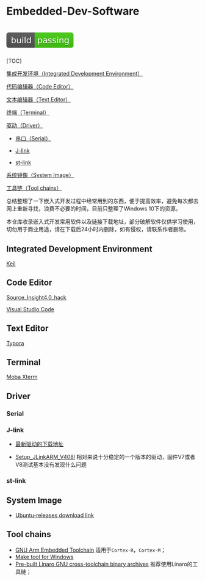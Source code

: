 # Embedded-Dev-Software 

# ![](./res/build-passing-brightgreen.svg)

[TOC]

[集成开发环境（Integrated Development Environment）](#integrated-development-environment)

[代码编辑器（Code Editor）](#code-editor)

[文本编辑器（Text Editor）](#text-editor)

[终端（Terminal）](#terminal)

[驱动（Driver）](#driver)

- [串口（Serial）](#serial)

- [J-link](#j-link)

- [st-link](#st-link)

[系统镜像（System Image）](#system-image)

[工具链（Tool chains）](#tool-chains)

总结整理了一下嵌入式开发过程中经常用到的东西，便于提高效率，避免每次都去网上重新寻找，浪费不必要的时间，目前只整理了Windows 10下的资源。

本仓库收录嵌入式开发常用软件以及链接下载地址，部分破解软件仅供学习使用，切勿用于商业用途，请在下载后24小时内删除，如有侵权，请联系作者删除。

## Integrated Development Environment

[Keil]()

## Code Editor

[Source_Insight4.0_hack](https://github.com/hotsauce1861/Embedded-Dev-Software/blob/master/code-editor/source_insight4.0_hack.tar.gz)

[Visual Studio Code](https://code.visualstudio.com/Download)

## Text Editor

[Typora](https://www.typora.io/)

## Terminal

[Moba Xterm](https://mobaxterm.mobatek.net/download.html)

## Driver

### Serial

### J-link

- [最新驱动的下载地址](https://www.segger.com/downloads/jlink/)

- [Setup_JLinkARM_V408l](https://github.com/hotsauce1861/Embedded-Dev-Software/blob/master/dirver/Setup_JLinkARM_V408l.exe) 相对来说十分稳定的一个版本的驱动，固件V7或者V8测试基本没有发现什么问题

### st-link

## System Image

- [Ubuntu-releases download link](http://mirrors.aliyun.com/ubuntu-releases/)

## Tool chains

- [GNU Arm Embedded Toolchain](https://developer.arm.com/open-source/gnu-toolchain/gnu-rm/downloads)  适用于`Cortex-R`，`Cortex-M`；
- [Make tool for Windows](http://gnuwin32.sourceforge.net/packages/make.htm)
- [Pre-built Linaro GNU cross-toolchain binary archives](https://releases.linaro.org/components/toolchain/binaries/) 推荐使用Linaro的工具链；

